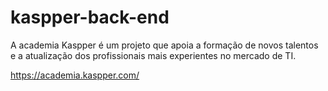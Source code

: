 # kaspper-back-end
 A academia Kaspper é um projeto que apoia a formação de novos talentos e a atualização dos profissionais mais experientes no mercado de TI.

https://academia.kaspper.com/
